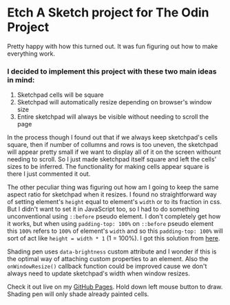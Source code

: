 # Etch A Sketch project for The Odin Project

Pretty happy with how this turned out. It was fun figuring out how to make everything work.

### I decided to implement this project with these two main ideas in mind:
1. Sketchpad cells will be square
1. Sketchpad will automatically resize depending on browser's window size
1. Entire sketchpad will always be visible without needing to scroll the page

In the process though I found out that if we always keep sketchpad's cells square, then if number of collumns and rows is too uneven, the sketchpad will appear pretty small if we want to display all of it on the screen withount needing to scroll. So I just made sketchpad itself square and left the cells' sizes to be inferred. The functionality for making cells appear square is there I just commented it out.

The other peculiar thing was figuring out how am I going to keep the same aspect ratio for sketchpad when it resizes. I found no straightforward way of setting element's `height` equal to element's `width` or to its fraction in css. But I didn't want to set it in JavaScript too, so I had to do something unconventional using `::before` pseudo element. I don't completely get how it works, but when using `padding-top: 100%` on `::before` pseudo element this `100%` refers to `100%` of element's `width` and so this `padding-top: 100%` will sort of act like `height = width * 1` (1 = 100%). I got this solution from [here](https://codepen.io/ItScofield/pen/PNVZoQ).

Shading pen uses `data-brightness` custom attribute and I wonder if this is the optimal way of attaching custom properties to an element.
Also the `onWindowResize()` callback function could be improved cause we don't always need to update sketchpad's width when window resizes.

Check it out live on my [GitHub Pages](https://shadou1.github.io/the-odin-projects/web-development-101/etch-a-sketch/). Hold down left mouse button to draw. Shading pen will only shade already painted cells.
